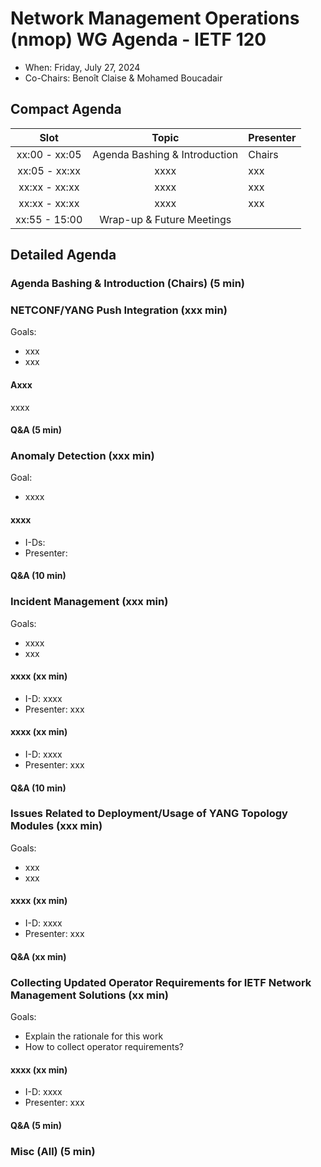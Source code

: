 # Network Management Operations (nmop) WG Agenda - IETF 120

* When: Friday, July 27, 2024
* Co-Chairs: Benoît Claise & Mohamed Boucadair

## Compact Agenda


| Slot          | Topic              | Presenter      |
|:-------------:|:-----------------:|:----------------|
| xx:00 - xx:05 | Agenda Bashing & Introduction| Chairs    |
| xx:05 - xx:xx | xxxx | xxx    |
| xx:xx - xx:xx | xxxx | xxx    |
| xx:xx - xx:xx | xxxx | xxx    |
| xx:55 - 15:00 | Wrap-up & Future Meetings |     |

## Detailed Agenda

### Agenda Bashing & Introduction (Chairs) (5 min)
   
### NETCONF/YANG Push Integration (xxx min)

Goals: 
* xxx
* xxx

#### Axxx

xxxx

#### Q&A (5 min)

### Anomaly Detection (xxx min)

Goal: 
* xxxx

#### xxxx

   - I-Ds: 
   - Presenter: 

#### Q&A (10 min)

### Incident Management (xxx min)

Goals: 
* xxxx
* xxx
  
#### xxxx (xx min)

   - I-D: xxxx
   - Presenter: xxx
     
#### xxxx (xx min)

   - I-D: xxxx
   - Presenter: xxx

#### Q&A (10 min)


### Issues Related to Deployment/Usage of YANG Topology Modules (xxx min)

Goals: 
* xxx
* xxx

#### xxxx (xx min)

   - I-D: xxxx
   - Presenter: xxx

#### Q&A (xx min)

### Collecting Updated Operator Requirements for IETF Network Management Solutions (xx min)

Goals: 
* Explain the rationale for this work
* How to collect operator requirements?
  
#### xxxx (xx min)

   - I-D: xxxx
   - Presenter: xxx

#### Q&A (5 min)
    
### Misc (All) (5 min)
